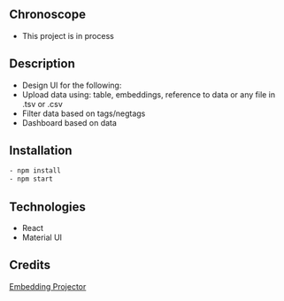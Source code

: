 ## Chronoscope

- This project is in process

## Description

- Design UI for the following:
- Upload data using: table, embeddings, reference to data or any file in .tsv or .csv
- Filter data based on tags/negtags
- Dashboard based on data

## Installation

```bash
- npm install
- npm start
```

## Technologies

- React
- Material UI

## Credits

[Embedding Projector](https://projector.tensorflow.org/)
